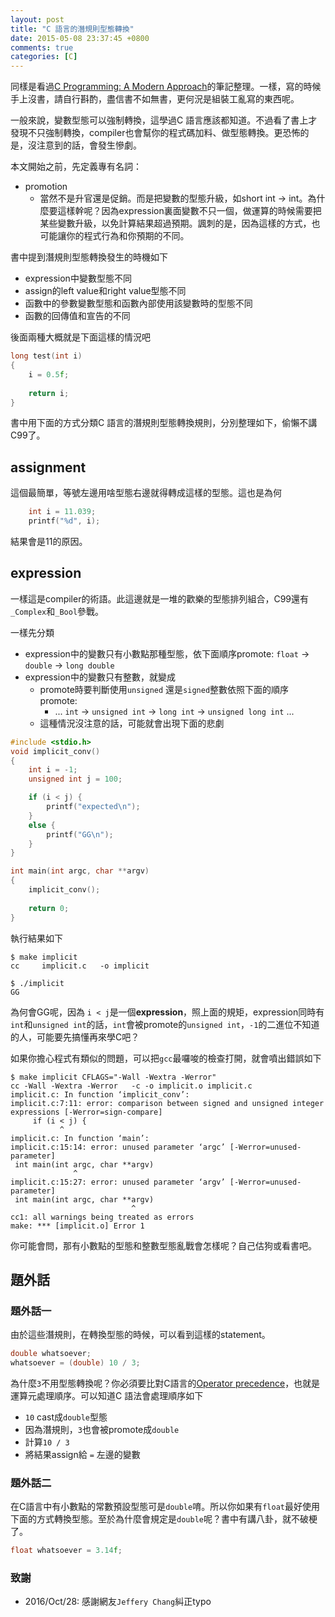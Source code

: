 ```yaml
---
layout: post
title: "C 語言的潛規則型態轉換"
date: 2015-05-08 23:37:45 +0800
comments: true
categories: [C]
---
```


同樣是看過[C Programming: A Modern Approach](http://knking.com/books/c2/index.html)的筆記整理。一樣，寫的時候手上沒書，請自行斟酌，盡信書不如無書，更何況是組裝工亂寫的東西呢。

一般來說，變數型態可以強制轉換，這學過C 語言應該都知道。不過看了書上才發現不只強制轉換，compiler也會幫你的程式碼加料、做型態轉換。更恐怖的是，沒注意到的話，會發生慘劇。

本文開始之前，先定義專有名詞：

* promotion
  * 當然不是升官還是促銷。而是把變數的型態升級，如short int -> int。為什麼要這樣幹呢？因為expression裏面變數不只一個，做運算的時候需要把某些變數升級，以免計算結果超過預期。諷刺的是，因為這樣的方式，也可能讓你的程式行為和你預期的不同。
  
書中提到潛規則型態轉換發生的時機如下

* expression中變數型態不同
* assign的left value和right value型態不同
* 函數中的參數變數型態和函數內部使用該變數時的型態不同
* 函數的回傳值和宣告的不同

後面兩種大概就是下面這樣的情況吧

```c 
long test(int i)
{
    i = 0.5f;
    
    return i;
}
```

書中用下面的方式分類C 語言的潛規則型態轉換規則，分別整理如下，偷懶不講C99了。


## assignment
這個最簡單，等號左邊用啥型態右邊就得轉成這樣的型態。這也是為何

```c
    int i = 11.039;
    printf("%d", i);
```
結果會是11的原因。

## expression
一樣這是compiler的術語。此這邊就是一堆的歡樂的型態排列組合，C99還有`_Complex`和`_Bool`參戰。

一樣先分類

* expression中的變數只有小數點那種型態，依下面順序promote: `float` -> `double` -> `long double`
* expression中的變數只有整數，就變成
  * promote時要判斷使用`unsigned` 還是`signed`整數依照下面的順序promote: 
    * ... `int` -> `unsigned int` -> `long int` -> `unsigned long int` ...
  * 這種情況沒注意的話，可能就會出現下面的悲劇

```c implicit.c
#include <stdio.h>
void implicit_conv()
{
    int i = -1;
    unsigned int j = 100;

    if (i < j) {
        printf("expected\n"); 
    }
    else {
        printf("GG\n");     
    }
}

int main(int argc, char **argv)
{
    implicit_conv();
    
    return 0;
}
```

執行結果如下
```text
$ make implicit
cc     implicit.c   -o implicit

$ ./implicit 
GG
```
為何會GG呢，因為 `i < j`是一個**expression**，照上面的規矩，expression同時有`int`和`unsigned int`的話，`int`會被promote的`unsigned int`，`-1`的二進位不知道的人，可能要先搞懂再來學C吧？

如果你擔心程式有類似的問題，可以把`gcc`最囉唆的檢查打開，就會噴出錯誤如下

```text
$ make implicit CFLAGS="-Wall -Wextra -Werror"
cc -Wall -Wextra -Werror   -c -o implicit.o implicit.c
implicit.c: In function ‘implicit_conv’:
implicit.c:7:11: error: comparison between signed and unsigned integer expressions [-Werror=sign-compare]
     if (i < j) {
           ^
implicit.c: In function ‘main’:
implicit.c:15:14: error: unused parameter ‘argc’ [-Werror=unused-parameter]
 int main(int argc, char **argv)
              ^
implicit.c:15:27: error: unused parameter ‘argv’ [-Werror=unused-parameter]
 int main(int argc, char **argv)
                           ^
cc1: all warnings being treated as errors
make: *** [implicit.o] Error 1
```

你可能會問，那有小數點的型態和整數型態亂戰會怎樣呢？自己估狗或看書吧。

## 題外話 
### 題外話一
由於這些潛規則，在轉換型態的時候，可以看到這樣的statement。

```c
double whatsoever;
whatsoever = (double) 10 / 3;
```
為什麼`3`不用型態轉換呢？你必須要比對C語言的[Operator precedence](http://en.wikipedia.org/wiki/Operators_in_C_and_C%2B%2B#Operator_precedence)，也就是運算元處理順序。可以知道C 語法會處理順序如下

* `10` cast成`double`型態
* 因為潛規則，`3`也會被promote成`double`
* 計算`10 / 3`
* 將結果assign給 `=` 左邊的變數

### 題外話二
在C語言中有小數點的常數預設型態可是`double`唷。所以你如果有`float`最好使用下面的方式轉換型態。至於為什麼會規定是`double`呢？書中有講八卦，就不破梗了。

```c
float whatsoever = 3.14f;
```

### 致謝

* 2016/Oct/28: 感謝網友`Jeffery Chang`糾正typo
